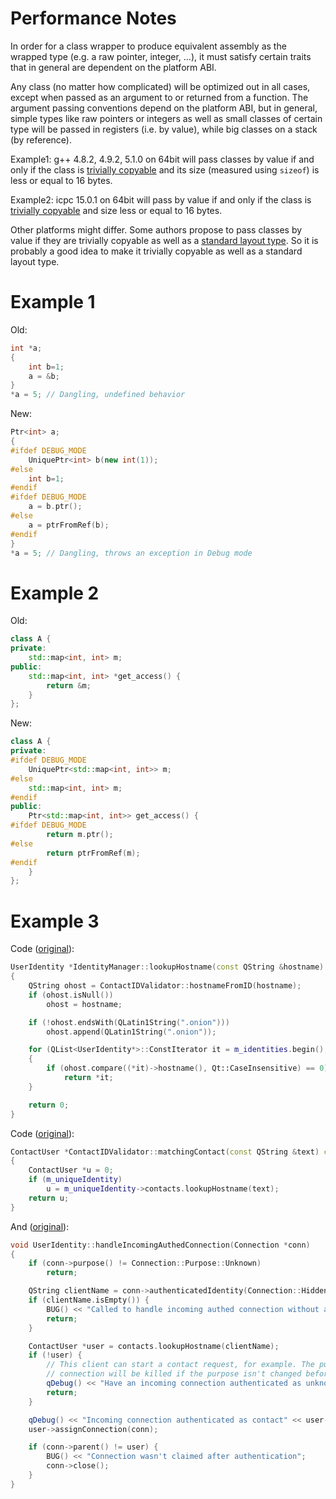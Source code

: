 # Performance Notes

In order for a class wrapper to produce equivalent assembly as the wrapped type
(e.g. a raw pointer, integer, ...), it must satisfy certain traits that in
general are dependent on the platform ABI.

Any class (no matter how complicated) will be optimized out in all cases,
except when passed as an argument to or returned from a function. The argument
passing conventions depend on the platform ABI, but in general, simple types
like raw pointers or integers as well as small classes of certain type will be
passed in registers (i.e. by value), while big classes on a stack (by
reference).

Example1: g++ 4.8.2, 4.9.2, 5.1.0 on 64bit will pass classes by value if and
only if the class is
[trivially
copyable](http://en.cppreference.com/w/cpp/concept/TriviallyCopyable) and its
size (measured using `sizeof`) is less or equal to 16 bytes.

Example2: icpc 15.0.1 on 64bit will pass by value if and only if the class is
[trivially
copyable](http://en.cppreference.com/w/cpp/concept/TriviallyCopyable) and size
less or equal to 16 bytes.

Other platforms might differ. Some authors propose to pass classes by value if
they are trivially copyable as well as a [standard layout
type](http://en.cppreference.com/w/cpp/concept/StandardLayoutType). So it is
probably a good idea to make it trivially copyable as well as a standard layout
type.

# Example 1
Old:
```c++
int *a;
{
    int b=1;
    a = &b;
}
*a = 5; // Dangling, undefined behavior
```

New:
```c++
Ptr<int> a;
{
#ifdef DEBUG_MODE
    UniquePtr<int> b(new int(1));
#else
    int b=1;
#endif
#ifdef DEBUG_MODE
    a = b.ptr();
#else
    a = ptrFromRef(b);
#endif
}
*a = 5; // Dangling, throws an exception in Debug mode
```

# Example 2

Old:
```c++
class A {
private:
    std::map<int, int> m;
public:
    std::map<int, int> *get_access() {
        return &m;
    }
};
```

New:
```c++
class A {
private:
#ifdef DEBUG_MODE
    UniquePtr<std::map<int, int>> m;
#else
    std::map<int, int> m;
#endif
public:
    Ptr<std::map<int, int>> get_access() {
#ifdef DEBUG_MODE
        return m.ptr();
#else
        return ptrFromRef(m);
#endif
    }
};
```

# Example 3

Code ([original](https://github.com/ricochet-im/ricochet/blob/9f769bf872d4198e7456203c9ffd44963c47fa46/src/core/IdentityManager.cpp#L97])):
```c++
UserIdentity *IdentityManager::lookupHostname(const QString &hostname) const
{
    QString ohost = ContactIDValidator::hostnameFromID(hostname);
    if (ohost.isNull())
        ohost = hostname;

    if (!ohost.endsWith(QLatin1String(".onion")))
        ohost.append(QLatin1String(".onion"));

    for (QList<UserIdentity*>::ConstIterator it = m_identities.begin(); it != m_identities.end(); ++it)
    {
        if (ohost.compare((*it)->hostname(), Qt::CaseInsensitive) == 0)
            return *it;
    }

    return 0;
}
```

Code ([original](https://github.com/ricochet-im/ricochet/blob/9f769bf872d4198e7456203c9ffd44963c47fa46/src/core/ContactIDValidator.cpp#L65)):
```c++
ContactUser *ContactIDValidator::matchingContact(const QString &text) const
{
    ContactUser *u = 0;
    if (m_uniqueIdentity)
        u = m_uniqueIdentity->contacts.lookupHostname(text);
    return u;
}
```

And ([original](https://github.com/ricochet-im/ricochet/blob/954d6ed397fcde73f19564d3c2f7f3dfcda7996d/src/core/UserIdentity.cpp#L203)):
```c++
void UserIdentity::handleIncomingAuthedConnection(Connection *conn)
{
    if (conn->purpose() != Connection::Purpose::Unknown)
        return;

    QString clientName = conn->authenticatedIdentity(Connection::HiddenServiceAuth);
    if (clientName.isEmpty()) {
        BUG() << "Called to handle incoming authed connection without any authed name";
        return;
    }

    ContactUser *user = contacts.lookupHostname(clientName);
    if (!user) {
        // This client can start a contact request, for example. The purpose stays unknown, and the
        // connection will be killed if the purpose isn't changed before the timeout.
        qDebug() << "Have an incoming connection authenticated as unknown client" << clientName;
        return;
    }

    qDebug() << "Incoming connection authenticated as contact" << user->uniqueID << "with hostname" << clientName;
    user->assignConnection(conn);

    if (conn->parent() != user) {
        BUG() << "Connection wasn't claimed after authentication";
        conn->close();
    }
}
```
